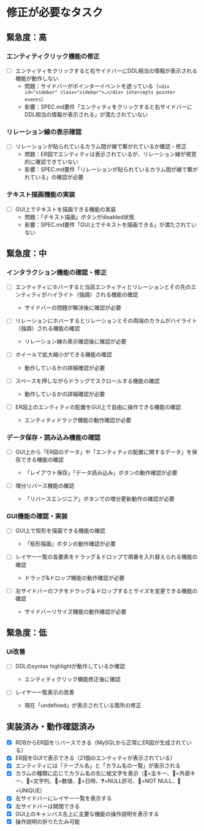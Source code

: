 # 修正が必要なタスク

## 緊急度：高

### エンティティクリック機能の修正
- [ ] エンティティをクリックすると右サイドバーにDDL相当の情報が表示される機能が動作しない
  - 問題：サイドバーがポインターイベントを遮っている（`<div id="sidebar" class="sidebar">…</div> intercepts pointer events`）
  - 影響：SPEC.md要件「エンティティをクリックすると右サイドバーにDDL相当の情報が表示される」が満たされていない

### リレーション線の表示確認
- [ ] リレーションが貼られているカラム間が線で繋がれているか確認・修正
  - 問題：ER図でエンティティは表示されているが、リレーション線が視覚的に確認できていない
  - 影響：SPEC.md要件「リレーションが貼られているカラム間が線で繋がれている」の確認が必要

### テキスト描画機能の実装
- [ ] GUI上でテキストを描画できる機能の実装
  - 問題：「テキスト描画」ボタンがdisabled状態
  - 影響：SPEC.md要件「GUI上でテキストを描画できる」が満たされていない

## 緊急度：中

### インタラクション機能の確認・修正
- [ ] エンティティにホバーすると当該エンティティとリレーションとその先のエンティティがハイライト（強調）される機能の確認
  - サイドバーの問題が解決後に確認が必要

- [ ] リレーションにホバーするとリレーションとその両端のカラムがハイライト（強調）される機能の確認
  - リレーション線の表示確認後に確認が必要

- [ ] ホイールで拡大縮小ができる機能の確認
  - 動作しているかの詳細確認が必要

- [ ] スペースを押しながらドラッグでスクロールする機能の確認
  - 動作しているかの詳細確認が必要

- [ ] ER図上のエンティティの配置をGUI上で自由に操作できる機能の確認
  - エンティティドラッグ機能の動作確認が必要

### データ保存・読み込み機能の確認
- [ ] GUI上から「ER図のデータ」や「エンティティの配置に関するデータ」を保存できる機能の確認
  - 「レイアウト保存」「データ読み込み」ボタンの動作確認が必要

- [ ] 増分リバース機能の確認
  - 「リバースエンジニア」ボタンでの増分更新動作の確認が必要

### GUI機能の確認・実装
- [ ] GUI上で矩形を描画できる機能の確認
  - 「矩形描画」ボタンの動作確認が必要

- [ ] レイヤー一覧の各要素をドラッグ＆ドロップで順番を入れ替えられる機能の確認
  - ドラッグ&ドロップ機能の動作確認が必要

- [ ] 左サイドバーのフチをドラッグ＆ドロップするとサイズを変更できる機能の確認
  - サイドバーリサイズ機能の動作確認が必要

## 緊急度：低

### UI改善
- [ ] DDLのsyntax highlightが動作しているか確認
  - エンティティクリック機能修正後に確認

- [ ] レイヤー一覧表示の改善
  - 現在「undefined」が表示されている箇所の修正

## 実装済み・動作確認済み

- [x] RDBからER図をリバースできる（MySQLから正常にER図が生成されている）
- [x] ER図をGUIで表示できる（21個のエンティティが表示されている）
- [x] エンティティには「テーブル名」と「カラム名の一覧」が表示される
- [x] カラムの種類に応じてカラム名の左に絵文字を表示（🔑=主キー、🔗=外部キー、📝=文字列、🔢=数値、📅=日時、❓=NULL許可、🚫=NOT NULL、📍=UNIQUE）
- [x] 左サイドバーにレイヤー一覧を表示する
- [x] 左サイドバーは開閉できる
- [x] GUI上のキャンバス左上に主要な機能の操作説明を表示する
- [x] 操作説明の折りたたみ可能
